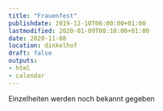 ```yaml
---
title: "Frauenfest"
publishdate: 2019-12-10T06:00:00+01:00
lastmodified: 2020-01-09T08:10:00+01:00
date: 2020-11-08
location: dinkelhof
draft: false
outputs:
- html
- calendar
---
```

Einzelheiten werden noch bekannt gegeben
